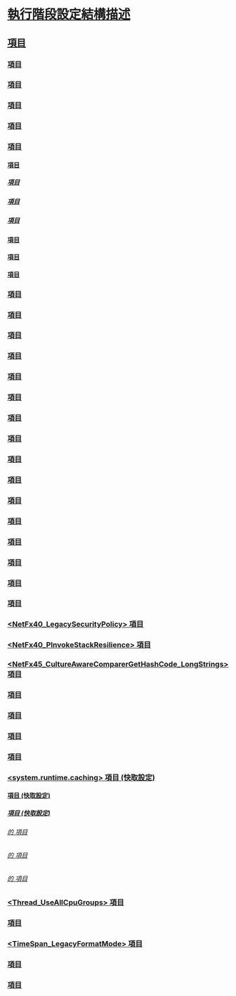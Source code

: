 # [執行階段設定結構描述](index.md)
## [<runtime> 項目](runtime-element.md)
### [<alwaysFlowImpersonationPolicy> 項目](alwaysflowimpersonationpolicy-element.md)
### [](TocOutOfQuery)
### [<appDomainManagerAssembly> 項目](appdomainmanagerassembly-element.md)
### [<appDomainManagerType> 項目](appdomainmanagertype-element.md)
### [<appDomainResourceMonitoring> 項目](appdomainresourcemonitoring-element.md)
### [<assemblyBinding> 項目](assemblybinding-element-for-runtime.md)
#### [<dependentAssembly> 項目](dependentassembly-element.md)
##### [<assemblyIdentity> 項目](assemblyidentity-element-for-runtime.md)
##### [<bindingRedirect> 項目](bindingredirect-element.md)
##### [<codeBase> 項目](codebase-element.md)
#### [<probing> 項目](probing-element.md)
#### [<publisherPolicy> 項目](publisherpolicy-element.md)
#### [<qualifyAssembly> 項目](qualifyassembly-element.md)
### [<bypassTrustedAppStrongNames> 項目](bypasstrustedappstrongnames-element.md)
### [<CompatSortNLSVersion> 項目](compatsortnlsversion-element.md)
### [<developmentMode> 項目](developmentmode-element.md)
### [<disableCachingBindingFailures> 項目](disablecachingbindingfailures-element.md)
### [<disableCommitThreadStack> 項目](disablecommitthreadstack-element.md)
### [<disableFusionUpdatesFromADManager> 項目](disablefusionupdatesfromadmanager-element.md)
### [](TocOutOfQuery)
### [<enforceFIPSPolicy> 項目](enforcefipspolicy-element.md)
### [<etwEnable> 項目](etwenable-element.md)
### [<forcePerformanceCounterUniqueSharedMemoryReads> 項目](forceperformancecounteruniquesharedmemoryreads-element.md)
### [<gcAllowVeryLargeObjects> 項目](gcallowverylargeobjects-element.md)
### [<gcConcurrent> 項目](gcconcurrent-element.md)
### [<GCCpuGroup> 項目](gccpugroup-element.md)
### [<gcServer> 項目](gcserver-element.md)
### [<generatePublisherEvidence> 項目](generatepublisherevidence-element.md)
### [<legacyCorruptedStateExceptionsPolicy> 項目](legacycorruptedstateexceptionspolicy-element.md)
### [<legacyImpersonationPolicy> 項目](legacyimpersonationpolicy-element.md)
### [<loadFromRemoteSources>](loadfromremotesources-element.md)
### [<NetFx40_LegacySecurityPolicy> 項目](netfx40-legacysecuritypolicy-element.md)
### [<NetFx40_PInvokeStackResilience> 項目](netfx40-pinvokestackresilience-element.md)
### [<NetFx45_CultureAwareComparerGetHashCode_LongStrings> 項目](netfx45-cultureawarecomparergethashcode-longstrings-element.md)
### [<PreferComInsteadOfManagedRemoting> 項目](prefercominsteadofmanagedremoting-element.md)
### [<relativeBindForResources> 項目](relativebindforresources-element.md)
### [<shadowCopyVerifyByTimestamp> 項目](shadowcopyverifybytimestamp-element.md)
### [<supportPortability> 項目](supportportability-element.md)
### [<system.runtime.caching> 項目 (快取設定)](system-runtime-caching-element-cache-settings.md)
#### [<memoryCache> 項目 (快取設定)](memorycache-element-cache-settings.md)
##### [<namedCaches> 項目 (快取設定)](namedcaches-element-cache-settings.md)
###### [<namedCaches> 的 <add> 項目](add-element-for-namedcaches.md)
###### [<namedCaches> 的 <clear> 項目](clear-element-for-namedcaches.md)
###### [<namedCaches> 的 <remove> 項目](remove-element-for-namedcaches.md)
### [<Thread_UseAllCpuGroups> 項目](thread-useallcpugroups-element.md)
### [<ThrowUnobservedTaskExceptions> 項目](throwunobservedtaskexceptions-element.md)
### [<TimeSpan_LegacyFormatMode> 項目](timespan-legacyformatmode-element.md)
### [](TocOutOfQuery)
### [<UseRandomizedStringHashAlgorithm> 項目](userandomizedstringhashalgorithm-element.md)
### [<UseSmallInternalThreadStacks> 項目](usesmallinternalthreadstacks-element.md)
